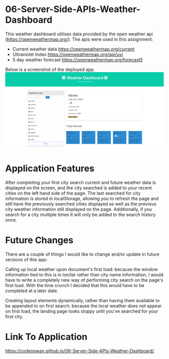 # 06-Server-Side-APIs-Weather-Dashboard

This weather dashboard utilises data provided by the open weather api (https://openweathermap.org/). The apis were used in this assignment:
  - Current weather data https://openweathermap.org/current
  - Ultraviolet Index https://openweathermap.org/api/uvi
  - 5 day weather forecast https://openweathermap.org/forecast5
  
Below is a screenshot of the deployed app.
![](Assets/Screen%20Shot%202020-06-30%20at%202.10.47%20pm.png)
  
# Application Features
After completing your first city search current and future weather data is displayed on the screen, and the city searched is added to your recent cities on the left hand side of the page. The last searched for city information is stored in localStorage, allowing you to refresh the page and still have the previously searched cities displayed as well as the previous city weather information still displayed on the page. Additionally, if you search for a city multiple times it will only be added to the search history once.

# Future Changes
There are a couple of things I would like to change and/or update in future versions of this app:

Calling up local weather upon document's first load: because the window information tied to this is in lon/lat rather than city name information, I would have to write a completely new way of performing city search on the page's first load. With the time crunch I decided that this would have to be completed at a later date.

Creating layout elements dynamically, rather than having them available to be appended to on first search: because the local weather does not appear on first load, the landing page looks sloppy until you've searched for your first city.

# Link To Application
https://codenswan.github.io/06-Server-Side-APIs-Weather-Dashboard/
